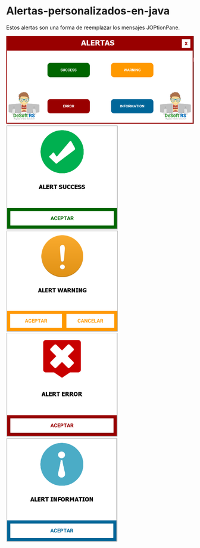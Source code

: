 # Alertas-personalizados-en-java
Estos alertas son una forma de reemplazar los mensajes JOPtionPane.

<img src="https://github.com/RojeruSan/Alertas-personalizados-en-java/blob/RojeruSan/1.PNG">

<img width="300px" align="left" src="https://github.com/RojeruSan/Alertas-personalizados-en-java/blob/RojeruSan/2.PNG">
<img width="300px" align="left" src="https://github.com/RojeruSan/Alertas-personalizados-en-java/blob/RojeruSan/3.PNG">
<img width="300px" align="left" src="https://github.com/RojeruSan/Alertas-personalizados-en-java/blob/RojeruSan/4.PNG">
<img width="300px" align="left" src="https://github.com/RojeruSan/Alertas-personalizados-en-java/blob/RojeruSan/5.PNG">
